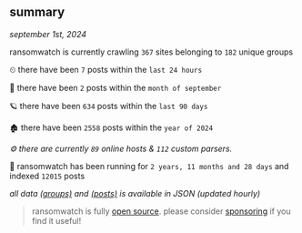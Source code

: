 
## summary
_september 1st, 2024_

ransomwatch is currently crawling `367` sites belonging to `182` unique groups

⏲ there have been `7` posts within the `last 24 hours`

🦈 there have been `2` posts within the `month of september`

🪐 there have been `634` posts within the `last 90 days`

🏚 there have been `2558` posts within the `year of 2024`

_⚙️ there are currently `89` online hosts & `112` custom parsers._

🦕 ransomwatch has been running for `2 years, 11 months and 28 days` and indexed `12015` posts

_all data  [(groups)](http://ransomwhat.telemetry.ltd/groups) and [(posts)](http://ransomwhat.telemetry.ltd/posts) is available in JSON (updated hourly)_

> ransomwatch is fully [open source](https://github.com/joshhighet/ransomwatch#ransomwatch--). please consider [sponsoring](https://github.com/sponsors/joshhighet) if you find it useful!
